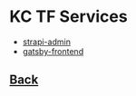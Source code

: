# KC TF Services

* [strapi-admin](strapi-admin/README.md)
* [gatsby-frontend](gatsby-frontend/README.md)

## [Back](../README.md)